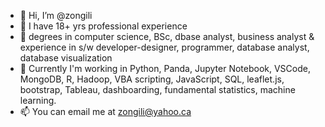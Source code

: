 - 👋 Hi, I’m @zongili
- 👀 I have 18+ yrs professional experience
- 🌱 degrees in computer science, BSc, dbase analyst, business analyst & experience in s/w developer-designer, programmer, database analyst, database visualization 
- 💞️ Currently I'm working in Python, Panda, Jupyter Notebook, VSCode, MongoDB, R, Hadoop, VBA scripting, JavaScript, SQL, leaflet.js, bootstrap, Tableau, dashboarding, fundamental statistics, machine learning.
- 📫 You can email me at zongili@yahoo.ca

<!---
zongili/zongili is a ✨ special ✨ repository because its `README.md` (this file) appears on your GitHub profile.
You can click the Preview link to take a look at your changes.
--->
